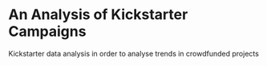 # An Analysis of Kickstarter Campaigns
Kickstarter data analysis in order to analyse trends in crowdfunded projects
